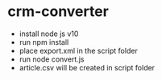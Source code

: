 # crm-converter

- install node js v10
- run npm install
- place export.xml in the script folder
- run node convert.js
- article.csv will be created in script folder
